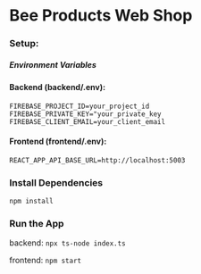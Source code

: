 # Bee Products Web Shop


### Setup:

##### Environment Variables

#### Backend (backend/.env):

`FIREBASE_PROJECT_ID=your_project_id`
`FIREBASE_PRIVATE_KEY="your_private_key`
`FIREBASE_CLIENT_EMAIL=your_client_email`


#### Frontend (frontend/.env):

`REACT_APP_API_BASE_URL=http://localhost:5003`


### Install Dependencies

`npm install`


### Run the App

backend:
`npx ts-node index.ts`

frontend:
`npm start`


